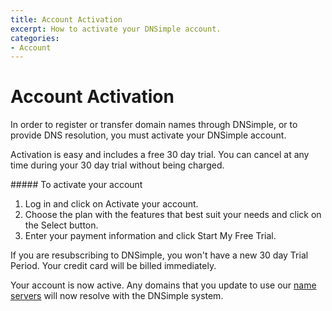 ```yaml
---
title: Account Activation
excerpt: How to activate your DNSimple account.
categories:
- Account
---
```


# Account Activation

In order to register or transfer domain names through DNSimple, or to provide DNS resolution, you must activate your DNSimple account.

Activation is easy and includes a free 30 day trial. You can cancel at any time during your 30 day trial without being charged.

<div class="section-steps" markdown="1">
##### To activate your account

1. Log in and click on <label>Activate your account</label>.
1. Choose the plan with the features that best suit your needs and click on the <label>Select</label> button.
1. Enter your payment information and click <label>Start My Free Trial</label>.
</div>

<note>
If you are resubscribing to DNSimple, you won't have a new 30 day Trial Period. Your credit card will be billed immediately.
</note>

Your account is now active. Any domains that you update to use our [name servers](/articles/dnsimple-nameservers) will now resolve with the DNSimple system.


